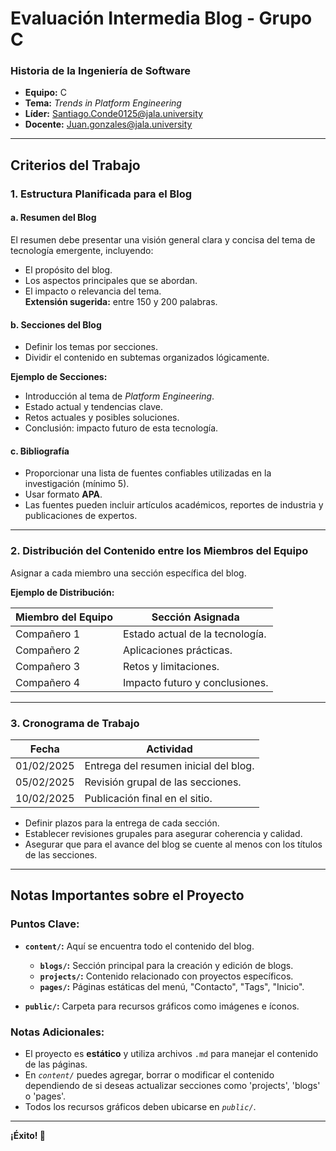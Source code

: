 # Evaluación Intermedia Blog - Grupo C

### **Historia de la Ingeniería de Software**

- **Equipo:** C
- **Tema:** _Trends in Platform Engineering_
- **Líder:** [Santiago.Conde0125@jala.university](mailto:Santiago.Conde0125@jala.university)
- **Docente:** [Juan.gonzales@jala.university](mailto:Juan.gonzales@jala.university)

---

## Criterios del Trabajo

### 1. **Estructura Planificada para el Blog**

#### a. Resumen del Blog

El resumen debe presentar una visión general clara y concisa del tema de tecnología emergente, incluyendo:

- El propósito del blog.
- Los aspectos principales que se abordan.
- El impacto o relevancia del tema.  
  **Extensión sugerida:** entre 150 y 200 palabras.

#### b. Secciones del Blog

- Definir los temas por secciones.
- Dividir el contenido en subtemas organizados lógicamente.

**Ejemplo de Secciones:**

- Introducción al tema de _Platform Engineering_.
- Estado actual y tendencias clave.
- Retos actuales y posibles soluciones.
- Conclusión: impacto futuro de esta tecnología.

#### c. Bibliografía

- Proporcionar una lista de fuentes confiables utilizadas en la investigación (mínimo 5).
- Usar formato **APA**.
- Las fuentes pueden incluir artículos académicos, reportes de industria y publicaciones de expertos.

---

### 2. **Distribución del Contenido entre los Miembros del Equipo**

Asignar a cada miembro una sección específica del blog.

**Ejemplo de Distribución:**

| Miembro del Equipo | Sección Asignada                |
| ------------------ | ------------------------------- |
| Compañero 1        | Estado actual de la tecnología. |
| Compañero 2        | Aplicaciones prácticas.         |
| Compañero 3        | Retos y limitaciones.           |
| Compañero 4        | Impacto futuro y conclusiones.  |

---

### 3. **Cronograma de Trabajo**

| Fecha      | Actividad                             |
| ---------- | ------------------------------------- |
| 01/02/2025 | Entrega del resumen inicial del blog. |
| 05/02/2025 | Revisión grupal de las secciones.     |
| 10/02/2025 | Publicación final en el sitio.        |

- Definir plazos para la entrega de cada sección.
- Establecer revisiones grupales para asegurar coherencia y calidad.
- Asegurar que para el avance del blog se cuente al menos con los títulos de las secciones.

---

## Notas Importantes sobre el Proyecto

### Puntos Clave:

- **`content/`:** Aquí se encuentra todo el contenido del blog.

  - **`blogs/`:** Sección principal para la creación y edición de blogs.
  - **`projects/`:** Contenido relacionado con proyectos específicos.
  - **`pages/`:** Páginas estáticas del menú, "Contacto", "Tags", "Inicio".

- **`public/`:** Carpeta para recursos gráficos como imágenes e íconos.

### Notas Adicionales:

- El proyecto es **estático** y utiliza archivos `.md` para manejar el contenido de las páginas.
- En _`content/`_ puedes agregar, borrar o modificar el contenido dependiendo de si deseas actualizar secciones como 'projects', 'blogs' o 'pages'.
- Todos los recursos gráficos deben ubicarse en _`public/`_.

---

**¡Éxito! 🚀**
